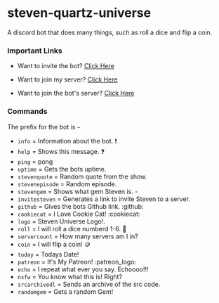 # steven-quartz-universe
A discord bot that does many things, such as roll a dice and flip a coin.

### Important Links
- Want to invite the bot? [Click Here](https://discordapp.com/oauth2/authorize?&client_id=421786371183869952&scope=bot&permissions=3255296)

- Want to join my server? [Click Here](https://discord.gg/ndhwqfW)

- Want to join the bot's server? [Click Here](https://discord.gg/pkgVZtA)

### Commands
The prefix for the bot is `~`
- `info` = Information about the bot. :exclamation: 
- `help` = Shows this message. :question: 
- `ping` = pong
- `uptime` = Gets the bots uptime.
- `stevenquote` = Random quote from the show.
- `stevenepisode` = Random episode.
- `stevengem` = Shows what gem Steven is. - 
- `invitesteven` = Generates a link to invite Steven to a server.
- `github` = Gives the bots Github link. :github:
- `cookiecat` = I Love Cookie Cat! :cookiecat:
- `logo` = Steven Universe Logo!.
- `roll` = I will roll a dice numberd 1-6. :game_die:
- `servercount` = How many servers am I in?
- `coin` = I will flip a coin! :coin:
- `today` = Todays Date!
- `patreon` = It's My Patreon! :patreon_logo:
- `echo` = I repeat what ever you say. Echoooo!!!
- `nsfw` = You know what this is! Right?
- `srcarchivedl` = Sends an archive of the src code.
- `randomgem` = Gets a random Gem!